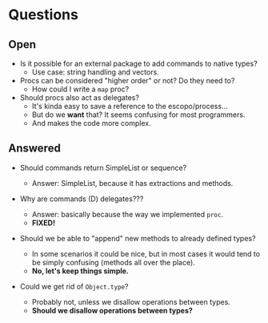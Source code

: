# Questions

## Open

* Is it possible for an external package to add commands to native types?
    * Use case: string handling and vectors.
* Procs can be considered "higher order" or not? Do they need to?
    * How could I write a `map` proc?
* Should procs also act as delegates?
    * It's kinda easy to save a reference to the escopo/process...
    * But do we **want** that? It seems confusing for most programmers.
    * And makes the code more complex.

## Answered

* Should commands return SimpleList or sequence?
    * Answer: SimpleList, because it has extractions and methods.
* Why are commands (D) delegates???
    * Answer: basically because the way we implemented `proc`.
    * **FIXED!**
* Should we be able to "append" new methods to already defined types?
    * In some scenarios it could be nice, but in most cases it would tend
      to be simply confusing (methods all over the place).
    * **No, let's keep things simple.**

* Could we get rid of `Object.type`?
    * Probably not, unless we disallow operations between types.
    * **Should we disallow operations between types?**
